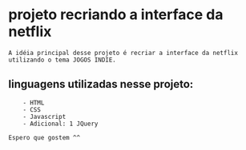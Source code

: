 # projeto recriando a interface da netflix

    A idéia principal desse projeto é recriar a interface da netflix utilizando o tema JOGOS INDIE.

   ## linguagens utilizadas nesse projeto:
        - HTML
        - CSS
        - Javascript
        - Adicional: 1 JQuery
  
    Espero que gostem ^^